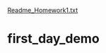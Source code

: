 [Readme_Homework1.txt](https://github.com/umnovjp/first_day_demo/files/6978624/Readme_Homework1.txt)
# first_day_demo
